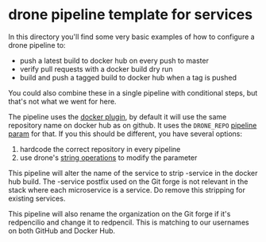 # drone pipeline template for services
In this directory you'll find some very basic examples of how to configure a drone pipeline to:
- push a latest build to docker hub on every push to master
- verify pull requests with a docker build dry run
- build and push a tagged build to docker hub when a tag is pushed

You could also combine these in a single pipeline with conditional steps, but that's not what we went for here.

The pipeline uses the [docker plugin](http://plugins.drone.io/drone-plugins/drone-docker/), by default it will use the same repository name on docker hub as on github. It uses the `DRONE_REPO` [pipeline param](https://docs.drone.io/pipeline/environment/reference/) for that. If you this should be different, you have several options:

1. hardcode the correct repository in every pipeline
2. use drone's [string operations](https://docs.drone.io/pipeline/environment/substitution/) to modify the parameter

This pipeline will alter the name of the service to strip -service in the docker hub build.  The -service postfix used on the Git forge is not relevant in the stack where each microservice is a service.  Do remove this stripping for existing services.

This pipeline will also rename the organization on the Git forge if it's redpencilio and change it to redpencil.  This is matching to our usernames on both GitHub and Docker Hub.
